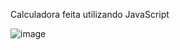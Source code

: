 Calculadora feita utilizando JavaScript

![image](https://user-images.githubusercontent.com/80614001/190225959-7e3da2d9-77e3-4e9b-b363-0e85fadb8696.png)
